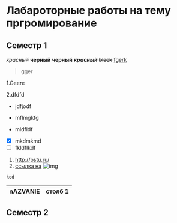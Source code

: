 # Лабароторные работы на тему пргромирование 

## Семестр 1 
*красный* 
**черный** 
__черный__ 
***красный*** 
~~black~~ 
<ins>fgerk</ins>
>gger

1.Geere

2.dfdfd

- jdfjodf

+ mflmgkfg

* mldfldf

- [x] mkdmkmd 
- [ ] fkldflkdf
1. <http://pstu.ru/>
2. [ccылка на](http://pstu.ru "nfhfg")
![img](https://avatars.mds.yandex.net/i?id=d0f8eb7c37de2715b9ea50ce09006032_l-12423448-images-thumbs&n=13)

``` c/pytnon
kod

```

|nAZVANIE|столб 1| 
|-|---|


## Семестр 2
 
